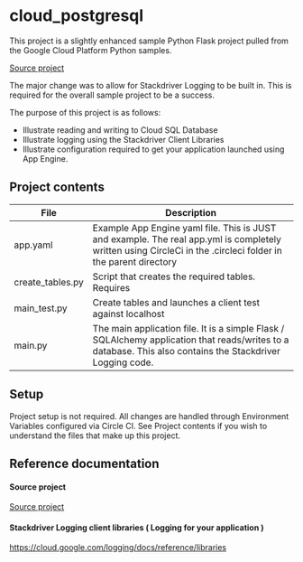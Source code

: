 cloud_postgresql 
==========

This project is a slightly enhanced sample Python Flask project pulled from the Google Cloud Platform Python samples. 

[Source project](https://github.com/GoogleCloudPlatform/python-docs-samples/tree/master/appengine/flexible/cloudsql_postgresql)

The major change was to allow for Stackdriver Logging to be built in.  This is required for the overall sample project to be a success.

The purpose of this project is as follows:

* Illustrate reading and writing to Cloud SQL Database
* Illustrate logging using the Stackdriver Client Libraries
* Illustrate configuration required to get your application launched using App Engine.
 

Project contents
----------

| File   |  Description    |
|---        |---              |
| app.yaml   |   Example App Engine yaml file.  This is JUST and example.  The real app.yml is completely written using CircleCi in the .circleci folder in the parent directory  |
| create_tables.py |  Script that creates the required tables.  Requires  |
| main_test.py |  Create tables and launches a client test against localhost  |
| main.py     |  The main application file.  It is a simple Flask / SQLAlchemy application that reads/writes to a database.  This also contains the Stackdriver Logging code. |


Setup
----------

Project setup is not required.  All changes are handled through Environment Variables configured via Circle CI.
See Project contents if you wish to understand the files that make up this project.


Reference documentation
----------

#### Source project
[Source project](https://github.com/GoogleCloudPlatform/python-docs-samples/tree/master/appengine/flexible/cloudsql_postgresql)

#### Stackdriver Logging client libraries ( Logging for your application ) 
https://cloud.google.com/logging/docs/reference/libraries 
